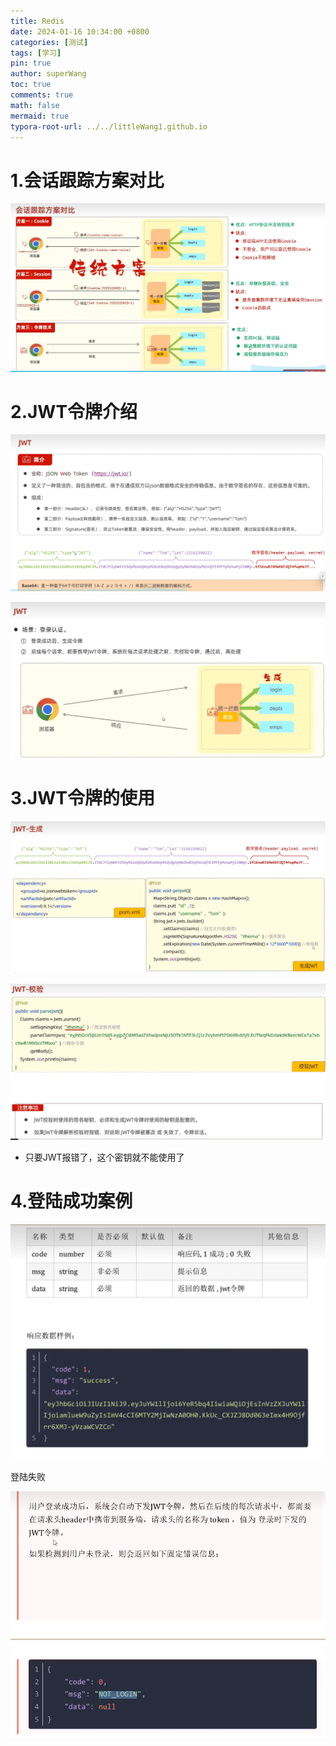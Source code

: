 ```yaml
---
title: Redis
date: 2024-01-16 10:34:00 +0800
categories: [测试]
tags: [学习]
pin: true
author: superWang
toc: true
comments: true
math: false
mermaid: true
typora-root-url: ../../littleWang1.github.io
---
```


# 1.会话跟踪方案对比

![image-20240121200055432](/assets/blog_res/2024-01-21-JWT令牌技术.assets/image-20240121200055432.png)

# 2.JWT令牌介绍

![image-20240121200339962](/assets/blog_res/2024-01-21-JWT令牌技术.assets/image-20240121200339962.png)

![image-20240121200442132](/assets/blog_res/2024-01-21-JWT令牌技术.assets/image-20240121200442132.png)

# 3.JWT令牌的使用

![image-20240121201425239](/assets/blog_res/2024-01-21-JWT令牌技术.assets/image-20240121201425239.png)

![image-20240121201449709](/assets/blog_res/2024-01-21-JWT令牌技术.assets/image-20240121201449709.png)

- 只要JWT报错了，这个密钥就不能使用了

# 4.登陆成功案例

![image-20240121201802160](/assets/blog_res/2024-01-21-JWT令牌技术.assets/image-20240121201802160.png)

登陆失败

![image-20240121201818447](/assets/blog_res/2024-01-21-JWT令牌技术.assets/image-20240121201818447.png)
